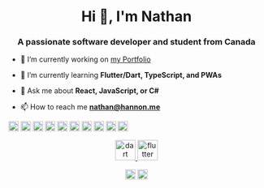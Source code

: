 <h1 align="center">Hi 👋, I'm Nathan</h1>
<h3 align="center">A passionate software developer and student from Canada</h3>

<!--<p align="left"> <img src="https://komarev.com/ghpvc/?username=nathanhannon" alt="nathanhannon" /> </p>-->

- 🔭 I’m currently working on [my Portfolio](https://github.com/NathanHannon/portfolio/tree/digial-ocean-build)

- 🌱 I’m currently learning **Flutter/Dart, TypeScript, and PWAs**

- 💬 Ask me about **React, JavaScript, or C#**

- 📫 How to reach me **nathan@hannon.me**

<p align="left"><img src="https://devicons.github.io/devicon/devicon.git/icons/react/react-original-wordmark.svg" alt="react" width="20" height="20"/> <img src="https://devicons.github.io/devicon/devicon.git/icons/csharp/csharp-original.svg" alt="csharp" width="20" height="20"/> <img src="https://devicons.github.io/devicon/devicon.git/icons/dot-net/dot-net-original-wordmark.svg" alt="dotnet" width="20" height="20"/> <img src="https://devicons.github.io/devicon/devicon.git/icons/go/go-original.svg" alt="go" width="20" height="20"/> <img src="https://devicons.github.io/devicon/devicon.git/icons/java/java-original-wordmark.svg" alt="java" width="20" height="20"/> <img src="https://devicons.github.io/devicon/devicon.git/icons/javascript/javascript-original.svg" alt="javascript" width="20" height="20"/> <img src="https://devicons.github.io/devicon/devicon.git/icons/typescript/typescript-original.svg" alt="typescript" width="20" height="20"/> <img src="https://devicons.github.io/devicon/devicon.git/icons/mysql/mysql-original-wordmark.svg" alt="mysql" width="20" height="20"/> <img src="https://devicons.github.io/devicon/devicon.git/icons/postgresql/postgresql-original-wordmark.svg" alt="postgresql" width="20" height="20"/> <img src="https://devicons.github.io/devicon/devicon.git/icons/linux/linux-original.svg" alt="linux" width="20" height="20"/></p><p align="center"> <a href="https://dart.dev" target="_blank"> <img src="https://www.vectorlogo.zone/logos/dartlang/dartlang-icon.svg" alt="dart" width="40" height="40"/> </a> <a href="https://flutter.dev" target="_blank"> <img src="https://www.vectorlogo.zone/logos/flutterio/flutterio-icon.svg" alt="flutter" width="40" height="40"/> </a></p> 

<p align="center">
<a href="https://dev.to/nathanhannon" target="blank"><img align="center" src="https://cdn.jsdelivr.net/npm/simple-icons@3.0.1/icons/dev-dot-to.svg" alt="nathanhannon" height="20" width="20" /></a>
<a href="https://linkedin.com/in/nathan-hannon" target="blank"><img align="center" src="https://cdn.jsdelivr.net/npm/simple-icons@3.0.1/icons/linkedin.svg" alt="nathan-hannon" height="20" width="20" /></a>
</p>
